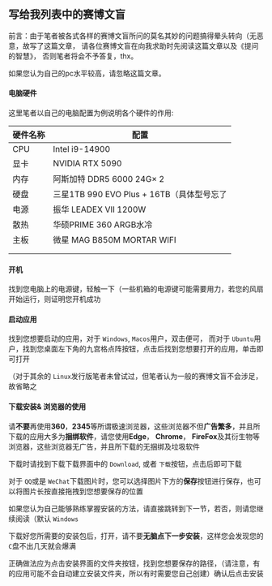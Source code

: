 ## 写给我列表中的赛博文盲

前言：由于笔者被各式各样的赛博文盲所问的莫名其妙的问题搞得晕头转向（无恶意，故写了这篇文章， 请各位赛博文盲在向我求助时先阅读这篇文章以及《提问的智慧》， 否则笔者将会不予答复，thx。

如果您认为自己的pc水平较高，请忽略这篇文章。

#### 电脑硬件

这里笔者以自己的电脑配置为例说明各个硬件的作用:


| 硬件名称 | 配置                                      |
| -------- | ----------------------------------------- |
| CPU      | Intel i9-14900                            |
| 显卡     | NVIDIA RTX 5090                          |
| 内存     | 阿斯加特 DDR5 6000 24G$\times$ 2          |
| 硬盘     | 三星1TB 990 EVO Plus + 16TB（具体型号忘了 |
| 电源     | 振华 LEADEX VII 1200W                     |
| 散热     | 华硕PRIME 360 ARGB水冷                    |
| 主板     | 微星 MAG B850M MORTAR WIFI                |
|          |                                           |
|          |                                           |

#### 开机

找到您电脑上的电源键，轻触一下（一些机箱的电源键可能需要用力，若您的风扇开始运行，则证明您开机成功

#### 启动应用

找到您想要启动的应用，对于 ``Windows``, ``Macos``用户，双击便可， 而对于 ``Ubuntu``用户，找到您桌面左下角的九宫格点阵按钮，点击后找到您想要打开的应用，单击即可打开

（对于其余的 ``Linux``发行版笔者未曾试过，但笔者认为一般的赛博文盲不会涉足，故省略之

#### 下载安装& 浏览器的使用

请**不要**再使用**360**，**2345**等所谓极速浏览器，这些浏览器不但**广告繁多**，并且所下载的应用大多为**捆绑软件**，请您使用**Edge**， **Chrome**， **FireFox**及其衍生物等浏览器，这些浏览器无广告，并且所下载的无捆绑及垃圾软件

下载时请找到下载下载界面中的 ``Download``, 或者 ``下载``按钮，点击后即可下载

对于 ``QQ``或是 ``WeChat``下载图片时，您可以选择图片下方的**保存**按钮进行保存，也可以将图片长按直接拖拽到您想要保存的位置

如果您认为自己能够熟练掌握安装的方法，请直接跳转到下一节，若否，则请您继续阅读（默认 ``Windows``

下载好您所需要的安装包后，打开，请不要**无脑点下一步安装**，这样您会发现您的 ``C``盘不出几天就会爆满

正确做法应为点击安装界面的文件夹按钮，找到您想要保存的路径，（请注意，有的应用可能不会自动建立安装文件夹，所以有时需要您自己创建）确认后点击安装
